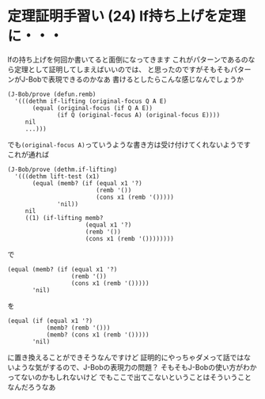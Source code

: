 # 定理証明手習い (24) If持ち上げを定理に・・・

Ifの持ち上げを何回か書いてると面倒になってきます
これがパターンであるのなら定理として証明してしまえばいいのでは、
と思ったのですがそもそもパターンがJ-Bobで表現できるのかなあ
書けるとしたらこんな感じなんでしょうか

```
(J-Bob/prove (defun.remb)
  '(((dethm if-lifting (original-focus Q A E)
       (equal (original-focus (if Q A E))
              (if Q (original-focus A) (original-focus E))))
     nil
     ...)))
```

でも`(original-focus A)`っていうような書き方は受け付けてくれないようです
これが通れば

```
(J-Bob/prove (dethm.if-lifting)
  '(((dethm lift-test (x1)
       (equal (memb? (if (equal x1 '?)
                         (remb '())
                         (cons x1 (remb '()))))
              'nil))
     nil
     ((1) (if-lifting memb? 
                      (equal x1 '?)
                      (remb '())
                      (cons x1 (remb '())))))))
```

で

```
(equal (memb? (if (equal x1 '?)
                  (remb '())
                  (cons x1 (remb '()))))
       'nil)
```

を

```
(equal (if (equal x1 '?)
           (memb? (remb '()))
           (memb? (cons x1 (remb '()))))
       'nil)
```

に置き換えることができそうなんですけど
証明的にやっちゃダメって話ではないような気がするので、J-Bobの表現力の問題？
そもそもJ-Bobの使い方がわかってないのかもしれないけど
でもここで出てこないということはそういうことなんだろうなあ
